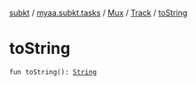 [subkt](../../../index.md) / [myaa.subkt.tasks](../../index.md) / [Mux](../index.md) / [Track](index.md) / [toString](./to-string.md)

# toString

`fun toString(): `[`String`](https://kotlinlang.org/api/latest/jvm/stdlib/kotlin/-string/index.html)